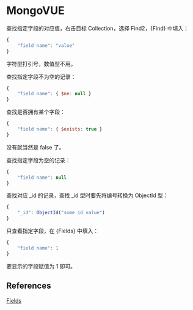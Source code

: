 MongoVUE
========

查找指定字段的对应值，右击目标 Collection，选择 Find2，{Find} 中填入：

```JavaScript
{
    "field name": "value"
}
```

字符型打引号，数值型不用。

查找指定字段不为空的记录：

```JavaScript
{
    "field name": { $ne: null }
}
```

查找是否拥有某个字段：

```JavaScript
{
    "field name": { $exists: true }
}
```

没有就当然是 false 了。

查找指定字段为空的记录：

```JavaScript
{
    "field name": null
}
```

查找对应 _id 的记录，查找 _id 型时要先将编号转换为 ObjectId 型：

```JavaScript
{
    "_id": ObjectId("some id value")
}
```

只查看指定字段，在 {Fields} 中填入：

```JavaScript
{
    "field name": 1
}
```

要显示的字段赋值为 1 即可。

References
----------

[Fields][1]

[1]: http://www.mongovue.com/2010/06/30/fields/
